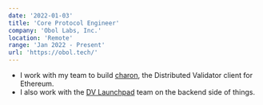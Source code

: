 ```yaml
---
date: '2022-01-03'
title: 'Core Protocol Engineer'
company: 'Obol Labs, Inc.'
location: 'Remote'
range: 'Jan 2022 - Present'
url: 'https://obol.tech/'
---
```


- I work with my team to build [charon](https://github.com/ObolNetwork/charon), the Distributed Validator client for Ethereum.
- I also work with the [DV Launchpad](https://github.com/ObolNetwork/dv-launchpad) team on the backend side of things.
